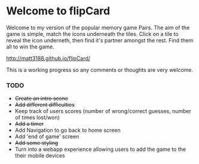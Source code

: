# Welcome to flipCard

Welcome to my version of the popular memory game Pairs. The aim of the game is simple, match the icons underneath the tiles. Click on a tile to reveal the icon underneth, then find it's partner amongst the rest. Find them all to win the game.

http://matt3188.github.io/flipCard/

This is a working progress so any comments or thoughts are very welcome.

### TODO
- ~~Create an intro scene~~
- ~~Add different difficulties~~
- Keep track of users scores (number of wrong/correct guesses, number of times lost/won)
- ~~Add a timer~~
- Add Navigation to go back to home screen
- Add 'end of game' screen
- ~~Add some styling~~
- Turn into a webapp experience allowing users to add the game to the their mobile devices
